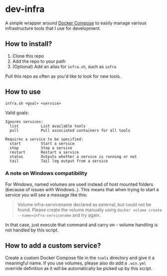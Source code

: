 # dev-infra

A simple wrapper around [Docker Compose](https://docs.docker.com/compose/) to easily manage various infrastructure tools that I use for development.

## How to install?

1. Clone this repo
2. Add the repo to your path
3. (Optional) Add an alias for `infra.sh`, such as `infra`

Pull this repo as often as you'd like to look for new tools.

## How to use

`infra.sh <goal> <service>`

Valid goals:
```
Ignores services:
  list          List available tools
  pull          Pull associated containers for all tools

Requires a service to be specified:
  start         Start a service
  stop          Stop a service
  restart       Restart a service
  status        Outputs whether a service is running or not
  tail          Tail log output from a service
```


### A note on Windows compatibility

For Windows, named volumes are used instead of host mounted folders (because of issues with Windows..). This means that when trying to start a service you will see a message like this:

> Volume infra-servicename declared as external, but could not be found. Please create the volume manually using `docker volume create --name=infra-servicename` and try again.

In that case, just execute that command and carry on - volume handling is not handled by this script.

## How to add a custom service?

Create a custom Docker Compose file in the `tools` directory and give it a meaningful name. If you use volumes, please also do add a `.win.yml` override definition as it will be automatically be picked up by this script.
